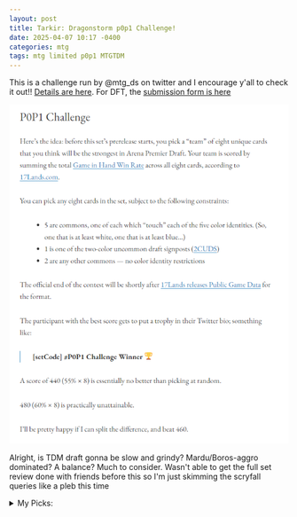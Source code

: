 ```yaml
---
layout: post
title: Tarkir: Dragonstorm p0p1 Challenge!
date: 2025-04-07 10:17 -0400
categories: mtg
tags: mtg limited p0p1 MTGTDM
---
```

This is a challenge run by @mtg_ds on twitter and I encourage y'all to check it out!! [Details are here](https://mtgds.wordpress.com/2023/11/08/p0p1-challenge/). For DFT, the [submission form is here](https://docs.google.com/forms/d/e/1FAIpQLSfM62-YHe7uTawerhE9rqGMh7BIXoedQ9QV7roUmtPMNv7LIw/viewform)

![p0p1 challenge description](/assets/images/p0p1-challenge.png)

Alright, is TDM draft gonna be slow and grindy? Mardu/Boros-aggro dominated? A balance? Much to consider. Wasn't able to get the full set review done with friends before this so I'm just skimming the scryfall queries like a pleb this time

<details>
<summary>My Picks:</summary>
<p>
<ul>
<li>W: <strong>Bearer of Glory</strong></li>
</ul>
	<p>An aggressive attacker that's also relevant later with its board pump effect. Other considerations were Stormplain Detainment and Salt Road Packbeast; I think there looks like a tad too much playable enchantment removal at common/uncommon to pick Detainment but I was definitely on the fence for Packbeast - it doesn't seem too hard to cast it for 4, and I don't feel like it's <i>too</i> much work to cast it for 3, and if that's the case it looks incredible.</p>
<ul>
<li>U: <strong>Sibsig Appraiser</strong></li>
</ul>
	<p>Organ Hoarder is that you? A 3-drop that draws a card with selection and fuels my yard feels very good. Other considerations were Riverwalk Technique (a typically solid removal spell stapled to a Negate) and Dirgur Island Dragon (Ice stapled to a reasonable dragon body makes a solid modal spell, I think)</p>
<ul>
<li>B: <strong>Caustic Exhale</strong></li>
</ul>
	<p>Last Gasp is generally a great removal spell and with a dragon, Caustic Exhale is even better. There's a chance that the dragon-sizing makes this worse than Dragon's Prey, but Exhale will still enable you to kill bigger creatures in combat.</p>
<ul>
<li>R: <strong>Molten Exhale</strong></li>
</ul>
	<p>4 damage for 2 mana is good rate - Lava Coil is a great card - and sometimes it's instant speed? That seems fantastic to me</p>
<ul>
<li>G: <strong>Ainok Wayfarer</strong></li>
</ul>
	<p>Pretty happy with a 2-drop that draws a land, and this fuels your yard for both Sultai and Temur archetypes. I'd be a <i>little</i> concerned about missing, since you only get lands from the three you milled, but on the other hand it's a 2 drop.</p>
<ul>
<li>multi-id common<strong>Mardu Devotee</strong></li>
</ul>
	<p>I'm a little worried about later game relevance for Mardu Devotee, but an early scry 2 can help smooth your draws and 2 toughness helps to block all the X/1s in the format (including mobilize tokens). The early fixing also seems valuable for aggressive Mardu decks. Main other consideration was Temur Tawnyback, which feels reasonably statted when you can cast it for 2 pips with a generally useful ETB that you can get some extra value out of in graveyard-matters lists</p>
<ul>
<li>bonus common 1: <strong>Piercing Exhale</strong></li>
</ul>
	<p>This is my third exhale on the list, but they all just seem like really strong removal spells. I like an instant speed bite for 2, and sometimes scrying 2? that's gravy</p>
<ul>
<li>2CUDS: <strong>Frontline Rush</strong></li>
</ul>
	<p>Ultimately decided to lean towards betting on the aggro decks, though I'm optimistic that the grindy shells will be able to compete. Frontline Rush is a modal Raise the Alarm that can also just kill your opponent sometimes - a lot of Mardu cards punish your opponents for blocking, and Frontline Rush punishes them for not blocking, so it seems an effective way to leverage that fear.</p>
<ul>
	<li>Tiebreaker: <strong>Glacierwood Siege</strong></li>
</ul>
	<p>This pick is shamelessly inspired by <a href="https://manaclub.substack.com/p/reviews-reviewed-everything-that">Jake Browne's recent post</a>, but I've always been into mill cards and Aetherdrift definitely taught us that in the right format, a self-contained mill enabler wincon can be very powerful.</p>
</p>
</details>
